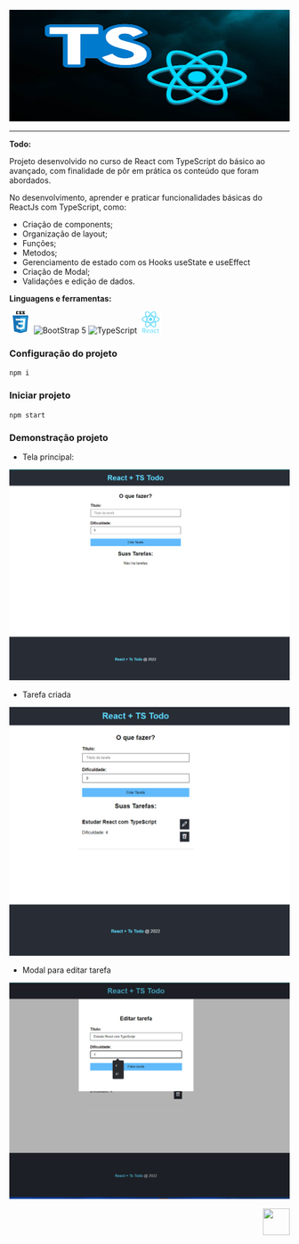 <p align="center">
  <img width="600" height="200" src="https://raw.githubusercontent.com/BrunaDuarte-3321/Todo_List/main/src/assets/img/react_ts.png">
</p>

</p>
</p>

<hr />

**Todo:**

Projeto desenvolvido no curso de React com TypeScript do básico ao avançado, com finalidade de pôr em prática os conteúdo que foram abordados.

No desenvolvimento, aprender e praticar funcionalidades básicas do ReactJs com TypeScript, como:

- Criação de components;
- Organização de layout;
- Funções;
- Metodos;
- Gerenciamento de estado com os Hooks useState e useEffect
- Criação de Modal;
- Validações e edição de dados.

**Linguagens e ferramentas:**

<p align="left">
<img src="https://raw.githubusercontent.com/devicons/devicon/master/icons/css3/css3-original-wordmark.svg" alt="css3" width="40" height="40"/> 
<img src="https://brandlogos.net/wp-content/uploads/2021/09/bootstrap-logo.png" alt="BootStrap 5" width="40" height="40"/> 
<img src="https://cdn.icon-icons.com/icons2/2415/PNG/512/typescript_original_logo_icon_146317.png" alt="TypeScript" width="40" height="40"/> 
<img src="https://raw.githubusercontent.com/devicons/devicon/master/icons/react/react-original-wordmark.svg" alt="react" width="40" height="40"/>

</p>

### Configuração do projeto

```
npm i
```

### Iniciar projeto

```
npm start
```

### Demonstração projeto

- Tela principal:

![Log in](https://raw.githubusercontent.com/BrunaDuarte-3321/Todo_List/main/src/assets/img/principal.png)

- Tarefa criada

![Perfils](https://raw.githubusercontent.com/BrunaDuarte-3321/Todo_List/main/src/assets/img/new.png)

- Modal para editar tarefa

![Own perfil](https://raw.githubusercontent.com/BrunaDuarte-3321/Todo_List/main/src/assets/img/modal.png)



 
 
 <a href="https://www.linkedin.com/in/devbrunaduarte/"><img align="right" src="https://i.ibb.co/Kx2GSrT/linkedin.png" width="48px" height="48px"><a/>


